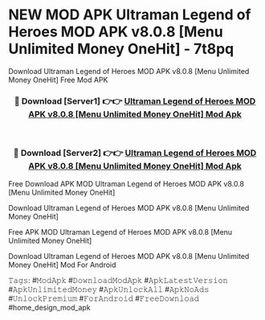 # NEW MOD APK Ultraman Legend of Heroes MOD APK v8.0.8 [Menu Unlimited Money OneHit] - 7t8pq
Download Ultraman Legend of Heroes MOD APK v8.0.8 [Menu Unlimited Money OneHit] Free Mod APK

<div align="center">
<h3>🔴 Download [Server1] 👉👉 <a href="https://apk-comot.site?title=Ultraman_Legend_of_Heroes_MOD_APK_v8.0.8_[Menu_Unlimited_Money_OneHit]">Ultraman Legend of Heroes MOD APK v8.0.8 [Menu Unlimited Money OneHit] Mod Apk</a></h3><br>

<h3>🔴 Download [Server2] 👉👉 <a href="https://apk-comot.site?title=Ultraman_Legend_of_Heroes_MOD_APK_v8.0.8_[Menu_Unlimited_Money_OneHit]">Ultraman Legend of Heroes MOD APK v8.0.8 [Menu Unlimited Money OneHit] Mod Apk</a></h3>
</div>


Free Download APK MOD Ultraman Legend of Heroes MOD APK v8.0.8 [Menu Unlimited Money OneHit]

Download Ultraman Legend of Heroes MOD APK v8.0.8 [Menu Unlimited Money OneHit] 

Free APK MOD Ultraman Legend of Heroes MOD APK v8.0.8 [Menu Unlimited Money OneHit] 

Download Ultraman Legend of Heroes MOD APK v8.0.8 [Menu Unlimited Money OneHit] Mod For Android

𝚃𝚊𝚐𝚜: #𝙼𝚘𝚍𝙰𝚙𝚔 #𝙳𝚘𝚠𝚗𝚕𝚘𝚊𝚍𝙼𝚘𝚍𝙰𝚙𝚔 #𝙰𝚙𝚔𝙻𝚊𝚝𝚎𝚜𝚝𝚅𝚎𝚛𝚜𝚒𝚘𝚗 #𝙰𝚙𝚔𝚄𝚗𝚕𝚒𝚖𝚒𝚝𝚎𝚍𝙼𝚘𝚗𝚎𝚢 #𝙰𝚙𝚔𝚄𝚗𝚕𝚘𝚌𝚔𝙰𝚕𝚕 #𝙰𝚙𝚔𝙽𝚘𝙰𝚍𝚜 #𝚄𝚗𝚕𝚘𝚌𝚔𝙿𝚛𝚎𝚖𝚒𝚞𝚖 #𝙵𝚘𝚛𝙰𝚗𝚍𝚛𝚘𝚒𝚍 #𝙵𝚛𝚎𝚎𝙳𝚘𝚠𝚗𝚕𝚘𝚊𝚍 #home_design_mod_apk